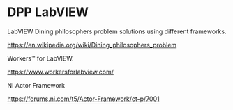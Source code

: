 # DPP LabVIEW
 
LabVIEW Dining philosophers problem solutions using different frameworks.

https://en.wikipedia.org/wiki/Dining_philosophers_problem


Workers™ for LabVIEW.

https://www.workersforlabview.com/


NI Actor Framework

https://forums.ni.com/t5/Actor-Framework/ct-p/7001



